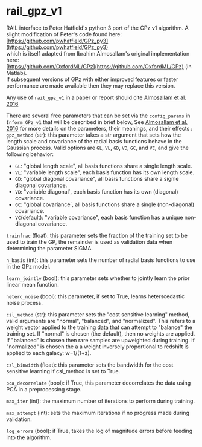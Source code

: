 # rail_gpz_v1
RAIL interface to Peter Hatfield's python 3 port of the GPz v1 algorithm.  A slight modification of Peter's code found here: <br>
[https://github.com/pwhatfield/GPz_py3](https://github.com/pwhatfield/GPz_py3)<br>
which is itself adapted from Ibrahim Almosallam's original implementation here:<br>
[https://github.com/OxfordML/GPz](https://github.com/OxfordML/GPz) (in Matlab).<br>
If subsequent versions of GPz with either improved features or faster performance are made available then they may replace this version.

Any use of `rail_gpz_v1` in a paper or report should cite [Almosallam et al. 2016](https://ui.adsabs.harvard.edu/abs/2016MNRAS.462..726A/abstract)

There are several free parameters that can be set via the `config_params` in `Inform_GPz_v1` that will be described in brief below, See [Almosallam et al. 2016](https://ui.adsabs.harvard.edu/abs/2016MNRAS.462..726A/abstract) for more details on the parameters, their meanings, and their effects :<br>
`gpz_method` (str): this parameter takes a str argument that sets how the length scale and covariance of the radial basis functions behave in the Gaussian process.  Valid options are `GL`, `VL`, `GD`, `VD`, `GC`, and `VC`, and give the following behavior:<br>
- `GL`: "global length scale", all basis functions share a single length scale.<br>
- `VL`: "variable length scale", each basis function has its own length scale.<br>
- `GD`: "global diagonal covariance", all basis functions share a signle diagonal covariance.<br>
- `VD`: "variable diagonal`, each basis function has its own (diagonal) covariance.<br>
- `GC`: "global covariance`, all basis functions share a single (non-diagonal) covariance.<br>
- `VC`(default): "variable covariance", each basis function has a unique non-diagonal covariance.<br>

`trainfrac` (float): this parameter sets the fraction of the training set to be used to train the GP, the remainder is used as validation data when determining the parameter SIGMA.<br>

`n_basis` (int): this parameter sets the number of radial basis functions to use in the GPz model.<br>

`learn_jointly` (bool): this parameter sets whether to jointly learn the prior linear mean function.<br>

`hetero_noise` (bool): this parameter, if set to True, learns heterscedastic noise process.<br>

`csl_method` (str): this parameter sets the "cost sensitive learning" method, valid arguments are "normal", "balanced", and "normalized".  This refers to a weight vector applied to the training data that can attempt to "balance" the training set. If "normal" is chosen (the default), then no weights are applied.  If "balanced" is chosen then rare samples are upweighted during training.  If "normalized" is chosen the a a weight inversely proportional to redshift is applied to each galaxy: w=1/(1+z).<br>

`csl_binwidth` (float): this parameter sets the bandwidth for the cost sensitive learning if csl_method is set to True.<br>

`pca_decorrelate` (bool): if True, this parameter decorrelates the data using PCA in a preprocessing stage.<br>

`max_iter` (int): the maximum number of iterations to perform during training.<br>

`max_attempt` (int): sets the maximum iterations if no progress made during validation.<br>

`log_errors` (bool): if True, takes the log of magnitude errors before feeding into the algorithm.<br>


